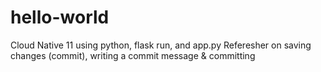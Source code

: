 # hello-world
Cloud Native 11 using python, flask run, and app.py
Referesher on saving changes (commit), writing a commit message & committing
